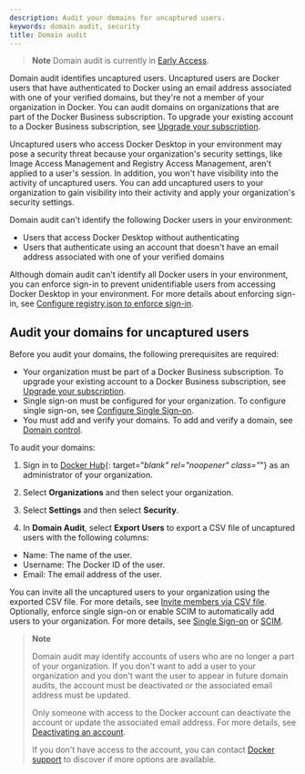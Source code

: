 ```yaml
---
description: Audit your domains for uncaptured users.
keywords: domain audit, security
title: Domain audit
---
```


> **Note**
> Domain audit is currently in [Early Access](../release-lifecycle.md/#early-access-ea).

Domain audit identifies uncaptured users. Uncaptured users are Docker users that have authenticated to Docker using an email address associated with one of your verified domains, but they're not a member of your organization in Docker. You can audit domains on organizations that are part of the Docker Business subscription. To upgrade your existing account to a Docker Business subscription, see [Upgrade your subscription](../subscription/upgrade.md).

Uncaptured users who access Docker Desktop in your environment may pose a security threat because your organization's security settings, like Image Access Management and Registry Access Management, aren't applied to a user's session. In addition, you won't have visibility into the activity of uncaptured users. You can add uncaptured users to your organization to gain visibility into their activity and apply your organization's security settings.

Domain audit can't identify the following Docker users in your environment:
   * Users that access Docker Desktop without authenticating
   * Users that authenticate using an account that doesn't have an email address associated with one of your verified domains

Although domain audit can't identify all Docker users in your environment, you can enforce sign-in to prevent unidentifiable users from accessing Docker Desktop in your environment. For more details about enforcing sign-in, see [Configure registry.json to enforce sign-in](../docker-hub/configure-sign-in.md).

## Audit your domains for uncaptured users

Before you audit your domains, the following prerequisites are required:
   * Your organization must be part of a Docker Business subscription. To upgrade your existing account to a Docker Business subscription, see [Upgrade your subscription](../subscription/upgrade.md).
   * Single sign-on must be configured for your organization. To configure single sign-on, see [Configure Single Sign-on](../single-sign-on/configure/index.md).
   * You must add and verify your domains. To add and verify a domain, see [Domain control](../single-sign-on/configure/index.md/#domain-control).

To audit your domains:

1. Sign in to [Docker Hub](https://hub.docker.com){: target="_blank" rel="noopener" class="_"} as an administrator of your organization.

2. Select **Organizations** and then select your organization.

3. Select **Settings** and then select **Security**.

4. In **Domain Audit**, select **Export Users** to export a CSV file of uncaptured users with the following columns:
  - Name: The name of the user.
  - Username: The Docker ID of the user.
  - Email: The email address of the user.

You can invite all the uncaptured users to your organization using the exported CSV file. For more details, see [Invite members via CSV file](../docker-hub/members.md/#invite-members-via-csv-file). Optionally, enforce single sign-on or enable SCIM to automatically add users to your organization. For more details, see [Single Sign-on](../single-sign-on/index.md) or [SCIM](../docker-hub/scim.md).

> **Note**
>
> Domain audit may identify accounts of users who are no longer a part of your organization. If you don't want to add a user to your organization and you don't want the user to appear in future domain audits, the account must be deactivated or the associated email address must be updated.
>
> Only someone with access to the Docker account can deactivate the account or update the associated email address. For more details, see [Deactivating an account](../docker-hub/deactivate-account.md/).
>
> If you don't have access to the account, you can contact [Docker support](../support/index.md) to discover if more options are available.


